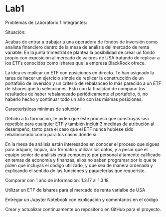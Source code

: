 # Lab1
Problemas de Laboratorio 1
Integrantes:

Situación:

Acabas de entrar a trabajar a una operadora de fondos de inversión como analista financiero dentro de la mesa de análisis del mercado de renta variable. En la junta trimestral se plantea la posibilidad de crear un fondo propio con exposición al mercado de valores de USA tratando de replicar a los ETFs conocidos como ishares que la empresa BlackRock ofrece.

La idea es replicar un ETF con posiciones en directo. Te han asignado la tarea de hacer un ejercicio simple de replicar la construcción de un portafolio de inversión y un criterio de rebalanceo lo más parecido a un ETF de ishares que tu selecciones. Esto con la finalidad de comparar los resultados de haber rebalanceado periódicamente el portafolio, ó, no haberlo hecho y continuar todo un año con las mismas posiciones.

Características mínimas de solución:

Debido a tu formación, te piden que este proceso que construyas sea repetible para cualquier ETF y también incluir 3 medidas de atribución al desempeño, tanto para el caso que el ETF nunca hubiese sido rebalanceado como para los casos donde sí.

En la mesa de análisis están interesados en conocer el proceso que sigues para adquirir, limpiar, dar formato y utilizar los datos, y a pesar que el equipo senior de análisis está compuesto por personal altamente calificado en temas de economía y finanzas, ellos no saben programar por lo que te piden que incluyas el código utilizado, y que sea de manera ordenada y explicando el sentido de las funciones y paqueterías que requeriste.

Comparar con 1 año de información: 1.3.17 al 1.3.18

Utilizar un ETF de Ishares para el mercado de renta varialbe de USA

Entregar un Jupyter Notebook con explicación y comentarios en el código

Crear y actualizar continuamente un repositorio en GitHub para el proyecto.
